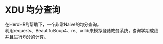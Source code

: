 # XDU 均分查询
在HeroHR的帮助下，一个非常Naive的均分查询。  
利用requests、BeautifulSoup4、re、urllib来模拟登陆教务系统，查询学期成绩并且进行均分的计算。   


